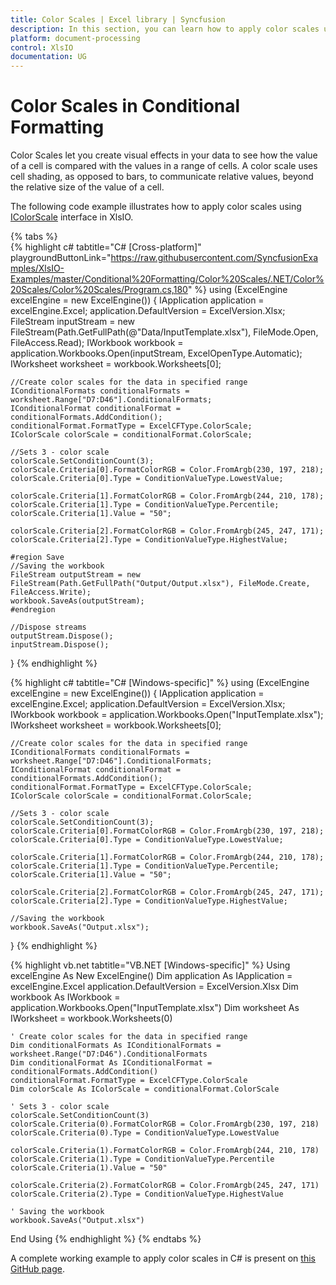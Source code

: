 ```yaml
---
title: Color Scales | Excel library | Syncfusion
description: In this section, you can learn how to apply color scales using conditional formatting in an Excel document with XlsIO
platform: document-processing
control: XlsIO
documentation: UG
---
```


# Color Scales in Conditional Formatting

Color Scales let you create visual effects in your data to see how the value of a cell is compared with the values in a range of cells. A color scale uses cell shading, as opposed to bars, to communicate relative values, beyond the relative size of the value of a cell.

The following code example illustrates how to apply color scales using [IColorScale](https://help.syncfusion.com/cr/file-formats/Syncfusion.XlsIO.IColorScale.html) interface in XlsIO.

{% tabs %}  
{% highlight c# tabtitle="C# [Cross-platform]" playgroundButtonLink="https://raw.githubusercontent.com/SyncfusionExamples/XlsIO-Examples/master/Conditional%20Formatting/Color%20Scales/.NET/Color%20Scales/Color%20Scales/Program.cs,180" %}
using (ExcelEngine excelEngine = new ExcelEngine())
{
	IApplication application = excelEngine.Excel;
	application.DefaultVersion = ExcelVersion.Xlsx;
	FileStream inputStream = new FileStream(Path.GetFullPath(@"Data/InputTemplate.xlsx"), FileMode.Open, FileAccess.Read);
	IWorkbook workbook = application.Workbooks.Open(inputStream, ExcelOpenType.Automatic);
	IWorksheet worksheet = workbook.Worksheets[0];

	//Create color scales for the data in specified range
	IConditionalFormats conditionalFormats = worksheet.Range["D7:D46"].ConditionalFormats;
	IConditionalFormat conditionalFormat = conditionalFormats.AddCondition();
	conditionalFormat.FormatType = ExcelCFType.ColorScale;
	IColorScale colorScale = conditionalFormat.ColorScale;

	//Sets 3 - color scale
	colorScale.SetConditionCount(3);
	colorScale.Criteria[0].FormatColorRGB = Color.FromArgb(230, 197, 218);
	colorScale.Criteria[0].Type = ConditionValueType.LowestValue;

	colorScale.Criteria[1].FormatColorRGB = Color.FromArgb(244, 210, 178);
	colorScale.Criteria[1].Type = ConditionValueType.Percentile;
	colorScale.Criteria[1].Value = "50";

	colorScale.Criteria[2].FormatColorRGB = Color.FromArgb(245, 247, 171);
	colorScale.Criteria[2].Type = ConditionValueType.HighestValue;

	#region Save
	//Saving the workbook
	FileStream outputStream = new FileStream(Path.GetFullPath("Output/Output.xlsx"), FileMode.Create, FileAccess.Write);
	workbook.SaveAs(outputStream);
	#endregion

	//Dispose streams
	outputStream.Dispose();
	inputStream.Dispose();
}
{% endhighlight %}

{% highlight c# tabtitle="C# [Windows-specific]" %}
using (ExcelEngine excelEngine = new ExcelEngine())
{
    IApplication application = excelEngine.Excel;
    application.DefaultVersion = ExcelVersion.Xlsx;
    IWorkbook workbook = application.Workbooks.Open("InputTemplate.xlsx");
    IWorksheet worksheet = workbook.Worksheets[0];

    //Create color scales for the data in specified range
    IConditionalFormats conditionalFormats = worksheet.Range["D7:D46"].ConditionalFormats;
    IConditionalFormat conditionalFormat = conditionalFormats.AddCondition();
    conditionalFormat.FormatType = ExcelCFType.ColorScale;
    IColorScale colorScale = conditionalFormat.ColorScale;

    //Sets 3 - color scale
    colorScale.SetConditionCount(3);
    colorScale.Criteria[0].FormatColorRGB = Color.FromArgb(230, 197, 218);
    colorScale.Criteria[0].Type = ConditionValueType.LowestValue;

    colorScale.Criteria[1].FormatColorRGB = Color.FromArgb(244, 210, 178);
    colorScale.Criteria[1].Type = ConditionValueType.Percentile;
    colorScale.Criteria[1].Value = "50";

    colorScale.Criteria[2].FormatColorRGB = Color.FromArgb(245, 247, 171);
    colorScale.Criteria[2].Type = ConditionValueType.HighestValue;

    //Saving the workbook
    workbook.SaveAs("Output.xlsx");
}
{% endhighlight %}

{% highlight vb.net tabtitle="VB.NET [Windows-specific]" %}
Using excelEngine As New ExcelEngine()
    Dim application As IApplication = excelEngine.Excel
    application.DefaultVersion = ExcelVersion.Xlsx
    Dim workbook As IWorkbook = application.Workbooks.Open("InputTemplate.xlsx")
    Dim worksheet As IWorksheet = workbook.Worksheets(0)

    ' Create color scales for the data in specified range
    Dim conditionalFormats As IConditionalFormats = worksheet.Range("D7:D46").ConditionalFormats
    Dim conditionalFormat As IConditionalFormat = conditionalFormats.AddCondition()
    conditionalFormat.FormatType = ExcelCFType.ColorScale
    Dim colorScale As IColorScale = conditionalFormat.ColorScale

    ' Sets 3 - color scale
    colorScale.SetConditionCount(3)
    colorScale.Criteria(0).FormatColorRGB = Color.FromArgb(230, 197, 218)
    colorScale.Criteria(0).Type = ConditionValueType.LowestValue

    colorScale.Criteria(1).FormatColorRGB = Color.FromArgb(244, 210, 178)
    colorScale.Criteria(1).Type = ConditionValueType.Percentile
    colorScale.Criteria(1).Value = "50"

    colorScale.Criteria(2).FormatColorRGB = Color.FromArgb(245, 247, 171)
    colorScale.Criteria(2).Type = ConditionValueType.HighestValue

    ' Saving the workbook
    workbook.SaveAs("Output.xlsx")
End Using
{% endhighlight %}
{% endtabs %}

A complete working example to apply color scales in C# is present on [this GitHub page](https://github.com/SyncfusionExamples/XlsIO-Examples/tree/master/Conditional%20Formatting/Color%20Scales/.NET/Color%20Scales).